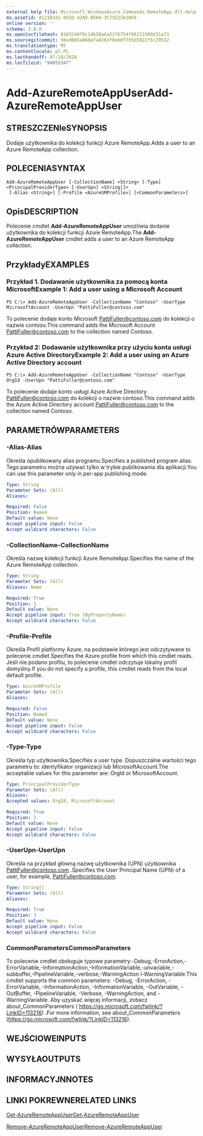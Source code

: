 ```yaml
---
external help file: Microsoft.WindowsAzure.Commands.RemoteApp.dll-Help.xml
ms.assetid: A121B341-091D-42AD-B56A-3C75E25A1BF6
online version: ''
schema: 2.0.0
ms.openlocfilehash: 8383240f9c1db58a6a22f6754f98211580d31a73
ms.sourcegitcommit: 56ed085a868afa8263f8eb0f755b5822f5c29532
ms.translationtype: MT
ms.contentlocale: pl-PL
ms.lasthandoff: 07/18/2020
ms.locfileid: "94055347"
---
```

# <span data-ttu-id="44a38-101">Add-AzureRemoteAppUser</span><span class="sxs-lookup"><span data-stu-id="44a38-101">Add-AzureRemoteAppUser</span></span>

## <span data-ttu-id="44a38-102">STRESZCZENIe</span><span class="sxs-lookup"><span data-stu-id="44a38-102">SYNOPSIS</span></span>
<span data-ttu-id="44a38-103">Dodaje użytkownika do kolekcji funkcji Azure RemoteApp.</span><span class="sxs-lookup"><span data-stu-id="44a38-103">Adds a user to an Azure RemoteApp collection.</span></span>

## <span data-ttu-id="44a38-104">POLECENIA</span><span class="sxs-lookup"><span data-stu-id="44a38-104">SYNTAX</span></span>

```
Add-AzureRemoteAppUser [-CollectionName] <String> [-Type] <PrincipalProviderType> [-UserUpn] <String[]>
 [-Alias <String>] [-Profile <AzureSMProfile>] [<CommonParameters>]
```

## <span data-ttu-id="44a38-105">Opis</span><span class="sxs-lookup"><span data-stu-id="44a38-105">DESCRIPTION</span></span>
<span data-ttu-id="44a38-106">Polecenie cmdlet **Add-AzureRemoteAppUser** umożliwia dodanie użytkownika do kolekcji funkcji Azure RemoteApp.</span><span class="sxs-lookup"><span data-stu-id="44a38-106">The **Add-AzureRemoteAppUser** cmdlet adds a user to an Azure RemoteApp collection.</span></span>

## <span data-ttu-id="44a38-107">Przykłady</span><span class="sxs-lookup"><span data-stu-id="44a38-107">EXAMPLES</span></span>

### <span data-ttu-id="44a38-108">Przykład 1. Dodawanie użytkownika za pomocą konta Microsoft</span><span class="sxs-lookup"><span data-stu-id="44a38-108">Example 1: Add a user using a Microsoft Account</span></span>
```
PS C:\> Add-AzureRemoteAppUser -CollectionName "Contoso" -UserType MicrosoftAccount -UserUpn "PattiFuller@contoso.com"
```

<span data-ttu-id="44a38-109">To polecenie dodaje konto Microsoft PattiFuller@contoso.com do kolekcji o nazwie contoso.</span><span class="sxs-lookup"><span data-stu-id="44a38-109">This command adds the Microsoft Account PattiFuller@contoso.com to the collection named Contoso.</span></span>

### <span data-ttu-id="44a38-110">Przykład 2: Dodawanie użytkownika przy użyciu konta usługi Azure Active Directory</span><span class="sxs-lookup"><span data-stu-id="44a38-110">Example 2: Add a user using an Azure Active Directory account</span></span>
```
PS C:\> Add-AzureRemoteAppUser -CollectionName "Contoso" -UserType OrgId -UserUpn "PattiFuller@contoso.com"
```

<span data-ttu-id="44a38-111">To polecenie dodaje konto usługi Azure Active Directory PattiFuller@contoso.com do kolekcji o nazwie contoso.</span><span class="sxs-lookup"><span data-stu-id="44a38-111">This command adds the Azure Active Directory account PattiFuller@contoso.com to the collection named Contoso.</span></span>

## <span data-ttu-id="44a38-112">PARAMETRÓW</span><span class="sxs-lookup"><span data-stu-id="44a38-112">PARAMETERS</span></span>

### <span data-ttu-id="44a38-113">-Alias</span><span class="sxs-lookup"><span data-stu-id="44a38-113">-Alias</span></span>
<span data-ttu-id="44a38-114">Określa opublikowany alias programu.</span><span class="sxs-lookup"><span data-stu-id="44a38-114">Specifies a published program alias.</span></span>
<span data-ttu-id="44a38-115">Tego parametru można używać tylko w trybie publikowania dla aplikacji.</span><span class="sxs-lookup"><span data-stu-id="44a38-115">You can use this parameter only in per-app publishing mode.</span></span>

```yaml
Type: String
Parameter Sets: (All)
Aliases: 

Required: False
Position: Named
Default value: None
Accept pipeline input: False
Accept wildcard characters: False
```

### <span data-ttu-id="44a38-116">-CollectionName</span><span class="sxs-lookup"><span data-stu-id="44a38-116">-CollectionName</span></span>
<span data-ttu-id="44a38-117">Określa nazwę kolekcji funkcji Azure RemoteApp.</span><span class="sxs-lookup"><span data-stu-id="44a38-117">Specifies the name of the Azure RemoteApp collection.</span></span>

```yaml
Type: String
Parameter Sets: (All)
Aliases: Name

Required: True
Position: 1
Default value: None
Accept pipeline input: True (ByPropertyName)
Accept wildcard characters: False
```

### <span data-ttu-id="44a38-118">-Profile</span><span class="sxs-lookup"><span data-stu-id="44a38-118">-Profile</span></span>
<span data-ttu-id="44a38-119">Określa Profil platformy Azure, na podstawie którego jest odczytywane to polecenie cmdlet.</span><span class="sxs-lookup"><span data-stu-id="44a38-119">Specifies the Azure profile from which this cmdlet reads.</span></span>
<span data-ttu-id="44a38-120">Jeśli nie podano profilu, to polecenie cmdlet odczytuje lokalny profil domyślny.</span><span class="sxs-lookup"><span data-stu-id="44a38-120">If you do not specify a profile, this cmdlet reads from the local default profile.</span></span>

```yaml
Type: AzureSMProfile
Parameter Sets: (All)
Aliases: 

Required: False
Position: Named
Default value: None
Accept pipeline input: False
Accept wildcard characters: False
```

### <span data-ttu-id="44a38-121">-Type</span><span class="sxs-lookup"><span data-stu-id="44a38-121">-Type</span></span>
<span data-ttu-id="44a38-122">Określa typ użytkownika.</span><span class="sxs-lookup"><span data-stu-id="44a38-122">Specifies a user type.</span></span>
<span data-ttu-id="44a38-123">Dopuszczalne wartości tego parametru to: identyfikator organizacji lub MicrosoftAccount.</span><span class="sxs-lookup"><span data-stu-id="44a38-123">The acceptable values for this parameter are: OrgId or MicrosoftAccount.</span></span>

```yaml
Type: PrincipalProviderType
Parameter Sets: (All)
Aliases: 
Accepted values: OrgId, MicrosoftAccount

Required: True
Position: 2
Default value: None
Accept pipeline input: False
Accept wildcard characters: False
```

### <span data-ttu-id="44a38-124">-UserUpn</span><span class="sxs-lookup"><span data-stu-id="44a38-124">-UserUpn</span></span>
<span data-ttu-id="44a38-125">Określa na przykład główną nazwę użytkownika (UPN) użytkownika PattiFuller@contoso.com .</span><span class="sxs-lookup"><span data-stu-id="44a38-125">Specifies the User Principal Name (UPN) of a user, for example, PattiFuller@contoso.com.</span></span>

```yaml
Type: String[]
Parameter Sets: (All)
Aliases: 

Required: True
Position: 3
Default value: None
Accept pipeline input: False
Accept wildcard characters: False
```

### <span data-ttu-id="44a38-126">CommonParameters</span><span class="sxs-lookup"><span data-stu-id="44a38-126">CommonParameters</span></span>
<span data-ttu-id="44a38-127">To polecenie cmdlet obsługuje typowe parametry:-Debug,-ErrorAction,-ErrorVariable,-InformationAction,-InformationVariable,-unvariable,-subbuffer,-PipelineVariable,-verbose,-WarningAction i-WarningVariable.</span><span class="sxs-lookup"><span data-stu-id="44a38-127">This cmdlet supports the common parameters: -Debug, -ErrorAction, -ErrorVariable, -InformationAction, -InformationVariable, -OutVariable, -OutBuffer, -PipelineVariable, -Verbose, -WarningAction, and -WarningVariable.</span></span> <span data-ttu-id="44a38-128">Aby uzyskać więcej informacji, zobacz about_CommonParameters ( https://go.microsoft.com/fwlink/?LinkID=113216) .</span><span class="sxs-lookup"><span data-stu-id="44a38-128">For more information, see about_CommonParameters (https://go.microsoft.com/fwlink/?LinkID=113216).</span></span>

## <span data-ttu-id="44a38-129">WEJŚCIOWE</span><span class="sxs-lookup"><span data-stu-id="44a38-129">INPUTS</span></span>

## <span data-ttu-id="44a38-130">WYSYŁA</span><span class="sxs-lookup"><span data-stu-id="44a38-130">OUTPUTS</span></span>

## <span data-ttu-id="44a38-131">INFORMACYJN</span><span class="sxs-lookup"><span data-stu-id="44a38-131">NOTES</span></span>

## <span data-ttu-id="44a38-132">LINKI POKREWNE</span><span class="sxs-lookup"><span data-stu-id="44a38-132">RELATED LINKS</span></span>

[<span data-ttu-id="44a38-133">Get-AzureRemoteAppUser</span><span class="sxs-lookup"><span data-stu-id="44a38-133">Get-AzureRemoteAppUser</span></span>](./Get-AzureRemoteAppUser.md)

[<span data-ttu-id="44a38-134">Remove-AzureRemoteAppUser</span><span class="sxs-lookup"><span data-stu-id="44a38-134">Remove-AzureRemoteAppUser</span></span>](./Remove-AzureRemoteAppUser.md)


